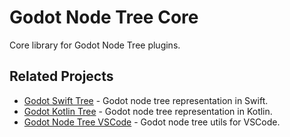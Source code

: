 # Godot Node Tree Core

Core library for Godot Node Tree plugins.

## Related Projects

- [Godot Swift Tree](https://github.com/tomwyr/godot-swift-tree) - Godot node tree representation in Swift.
- [Godot Kotlin Tree](https://github.com/tomwyr/godot-kotlin-tree) - Godot node tree representation in Kotlin.
- [Godot Node Tree VSCode](https://github.com/tomwyr/godot-node-tree-vscode) - Godot node tree utils for VSCode.
